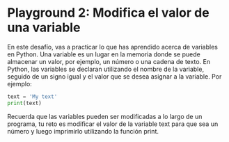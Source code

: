 # Playground 2: Modifica el valor de una variable

En este desafío, vas a practicar lo que has aprendido acerca de variables en Python. Una variable es un lugar en la memoria donde se puede almacenar un valor, por ejemplo, un número o una cadena de texto. En Python, las variables se declaran utilizando el nombre de la variable, seguido de un signo igual y el valor que se desea asignar a la variable. Por ejemplo:

```python
text = 'My text'
print(text)
```

Recuerda que las variables pueden ser modificadas a lo largo de un programa, tu reto es modificar el valor de la variable text para que sea un número y luego imprimirlo utilizando la función print.